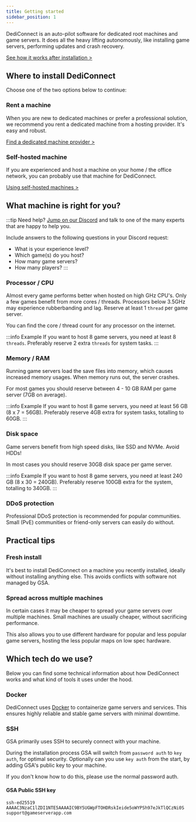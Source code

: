 ```yaml
---
title: Getting started
sidebar_position: 1
---
```


DediConnect is an auto-pilot software for dedicated root machines and game servers. It does all the heavy lifting autonomously, like installing game servers, performing updates and crash recovery.

[See how it works after installation >](/dashboard/machines/getting_started)

## Where to install DediConnect

Choose one of the two options below to continue:

### Rent a machine
When you are new to dedicated machines or prefer a professional solution, we recommend you rent a dedicated machine from a hosting provider. It's easy and robust.

[Find a dedicated machine provider >](/getting_started/dediconnect/hosting_providers)

### Self-hosted machine
If you are experienced and host a machine on your home / the office network, you can probably use that machine for DediConnect.

[Using self-hosted machines >](/getting_started/dediconnect/self-hosted_machine)

## What machine is right for you?

:::tip Need help?
[Jump on our Discord](https://www.gameserverapp.com/join-discord) and talk to one of the many experts that are happy to help you.

Include answers to the following questions in your Discord request:
- What is your experience level?
- Which game(s) do you host?
- How many game servers?
- How many players?
:::

### Processor / CPU
Almost every game performs better when hosted on high GHz CPU's. Only a few games benefit from more cores / threads. Processors below 3.5GHz may experience rubberbanding and lag. Reserve at least 1 `thread` per game server.

You can find the core / thread count for any processor on the internet.

:::info Example
If you want to host 8 game servers, you need at least 8 `threads`. Preferably reserve 2 extra `threads` for system tasks.
:::

### Memory / RAM
Running game servers load the save files into memory, which causes increased memory usages. When memory runs out, the server crashes.

For most games you should reserve between 4 - 10 GB RAM per game server (7GB on average).

:::info Example
If you want to host 8 game servers, you need at least 56 GB (8 x 7 = 56GB). Preferably reserve 4GB extra for system tasks, totalling to 60GB.
:::

### Disk space
Game servers benefit from high speed disks, like SSD and NVMe. Avoid HDDs!

In most cases you should reserve 30GB disk space per game server. 

:::info Example
If you want to host 8 game servers, you need at least 240 GB (8 x 30 = 240GB). Preferably reserve 100GB extra for the system, totalling to 340GB.
:::

### DDoS protection
Professional DDoS protection is recommended for popular communities. Small (PvE) communities or friend-only servers can easily do without.

## Practical tips

### Fresh install
It's best to install DediConnect on a machine you recently installed, ideally without installing anything else. This avoids conflicts with software not managed by GSA.

### Spread across multiple machines
In certain cases it may be cheaper to spread your game servers over multiple machines. Small machines are usually cheaper, without sacrificing performance.

This also allows you to use different hardware for popular and less popular game servers, hosting the less popular maps on low spec hardware.


## Which tech do we use?

Below you can find some technical information about how DediConnect works and what kind of tools it uses under the hood.

### Docker

DediConnect uses [Docker](https://www.docker.com/) to containerize game servers and services. This ensures highly reliable and stable game servers with minimal downtime.

### SSH
GSA primarily uses SSH to securely connect with your machine.

During the installation process GSA will switch from `password auth` to `key auth`, for optimal security. Optionally can you use `key auth` from the start, by adding GSA's public key to your machine.

If you don't know how to do this, please use the normal password auth.

#### GSA Public SSH key
```composer log
ssh-ed25519 AAAAC3NzaC1lZDI1NTE5AAAAIC9BY5UGWpFTOHDRskIeide5oWYPSh97eJkTlQCzNi0S support@gameserverapp.com
```

